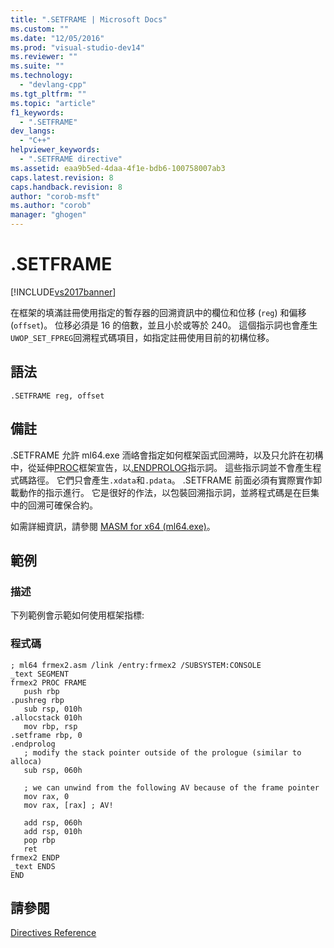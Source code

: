 ```yaml
---
title: ".SETFRAME | Microsoft Docs"
ms.custom: ""
ms.date: "12/05/2016"
ms.prod: "visual-studio-dev14"
ms.reviewer: ""
ms.suite: ""
ms.technology: 
  - "devlang-cpp"
ms.tgt_pltfrm: ""
ms.topic: "article"
f1_keywords: 
  - ".SETFRAME"
dev_langs: 
  - "C++"
helpviewer_keywords: 
  - ".SETFRAME directive"
ms.assetid: eaa9b5ed-4daa-4f1e-bdb6-100758007ab3
caps.latest.revision: 8
caps.handback.revision: 8
author: "corob-msft"
ms.author: "corob"
manager: "ghogen"
---
```

# .SETFRAME
[!INCLUDE[vs2017banner](../../assembler/inline/includes/vs2017banner.md)]

在框架的填滿註冊使用指定的暫存器的回溯資訊中的欄位和位移 \(`reg`\) 和偏移 \(`offset`\)。  位移必須是 16 的倍數，並且小於或等於 240。  這個指示詞也會產生`UWOP_SET_FPREG`回溯程式碼項目，如指定註冊使用目前的初構位移。  
  
## 語法  
  
```  
.SETFRAME reg, offset  
```  
  
## 備註  
 .SETFRAME 允許 ml64.exe 洏峈會指定如何框架函式回溯時，以及只允許在初構中，從延伸[PROC](../../assembler/masm/proc.md)框架宣告，以[.ENDPROLOG](../../assembler/masm/dot-endprolog.md)指示詞。  這些指示詞並不會產生程式碼路徑。 它們只會產生`.xdata`和`.pdata`。  .SETFRAME 前面必須有實際實作卸載動作的指示進行。  它是很好的作法，以包裝回溯指示詞，並將程式碼是在巨集中的回溯可確保合約。  
  
 如需詳細資訊，請參閱 [MASM for x64 \(ml64.exe\)](../../assembler/masm/masm-for-x64-ml64-exe.md)。  
  
## 範例  
  
### 描述  
 下列範例會示範如何使用框架指標:  
  
### 程式碼  
  
```  
; ml64 frmex2.asm /link /entry:frmex2 /SUBSYSTEM:CONSOLE  
_text SEGMENT  
frmex2 PROC FRAME  
   push rbp  
.pushreg rbp  
   sub rsp, 010h  
.allocstack 010h  
   mov rbp, rsp  
.setframe rbp, 0  
.endprolog  
   ; modify the stack pointer outside of the prologue (similar to alloca)  
   sub rsp, 060h  
  
   ; we can unwind from the following AV because of the frame pointer     
   mov rax, 0  
   mov rax, [rax] ; AV!  
  
   add rsp, 060h  
   add rsp, 010h  
   pop rbp  
   ret  
frmex2 ENDP  
_text ENDS  
END  
```  
  
## 請參閱  
 [Directives Reference](../../assembler/masm/directives-reference.md)